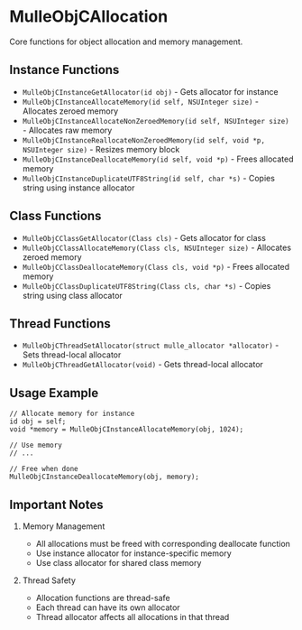 # MulleObjCAllocation

Core functions for object allocation and memory management.

## Instance Functions

- `MulleObjCInstanceGetAllocator(id obj)` - Gets allocator for instance
- `MulleObjCInstanceAllocateMemory(id self, NSUInteger size)` - Allocates zeroed memory
- `MulleObjCInstanceAllocateNonZeroedMemory(id self, NSUInteger size)` - Allocates raw memory
- `MulleObjCInstanceReallocateNonZeroedMemory(id self, void *p, NSUInteger size)` - Resizes memory block
- `MulleObjCInstanceDeallocateMemory(id self, void *p)` - Frees allocated memory
- `MulleObjCInstanceDuplicateUTF8String(id self, char *s)` - Copies string using instance allocator

## Class Functions

- `MulleObjCClassGetAllocator(Class cls)` - Gets allocator for class
- `MulleObjCClassAllocateMemory(Class cls, NSUInteger size)` - Allocates zeroed memory
- `MulleObjCClassDeallocateMemory(Class cls, void *p)` - Frees allocated memory
- `MulleObjCClassDuplicateUTF8String(Class cls, char *s)` - Copies string using class allocator

## Thread Functions

- `MulleObjCThreadSetAllocator(struct mulle_allocator *allocator)` - Sets thread-local allocator
- `MulleObjCThreadGetAllocator(void)` - Gets thread-local allocator

## Usage Example

```objc
// Allocate memory for instance
id obj = self;
void *memory = MulleObjCInstanceAllocateMemory(obj, 1024);

// Use memory
// ...

// Free when done
MulleObjCInstanceDeallocateMemory(obj, memory);
```

## Important Notes

1. Memory Management
   - All allocations must be freed with corresponding deallocate function
   - Use instance allocator for instance-specific memory
   - Use class allocator for shared class memory

2. Thread Safety
   - Allocation functions are thread-safe
   - Each thread can have its own allocator
   - Thread allocator affects all allocations in that thread
